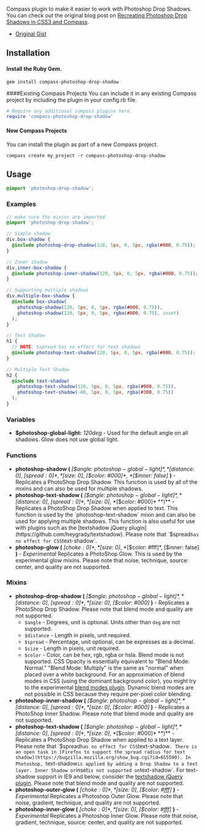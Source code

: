 Compass plugin to make it easier to work with Photoshop Drop Shadows. You can check out the original blog post on [Recreating Photoshop Drop Shadows in CSS3 and Compass](http://heygrady.com/blog/2011/08/06/recreating-photoshop-drop-shadows-in-css3-and-compass/).

- [Original Gist](https://gist.github.com/1039282)

## Installation
#### Install the Ruby Gem.
```
gem install compass-photoshop-drop-shadow
```

####Existing Compass Projects
You can include it in any existing Compass project by including the plugin in your config.rb file.

```ruby
# Require any additional compass plugins here.
require 'compass-photoshop-drop-shadow'
```

#### New Compass Projects
You can install the plugin as part of a new Compass project.

```
compass create my_project -r compass-photoshop-drop-shadow
```

## Usage

```scss
@import 'photoshop-drop-shadow';
```

### Examples

```scss
// make sure the mixins are imported
@import 'photoshop-drop-shadow';

// Simple shadow
div.box-shadow {
  @include photoshop-drop-shadow(120, 5px, 0, 5px, rgba(#000, 0.75));
}

// Inner shadow
div.inner-box-shadow {
  @include photoshop-inner-shadow(120, 5px, 0, 5px, rgba(#000, 0.75));
}

// Supporting multiple shadows
div.multiple-box-shadow {
  @include box-shadow(
    photoshop-shadow(120, 5px, 0, 5px, rgba(#000, 0.75)),
    photoshop-shadow(120, 5px, 0, 5px, rgba(#000, 0.75), inset)
  );
}

// Text Shadow
h1 {
  // NOTE: $spread has no effect for text shadows
  @include photoshop-text-shadow(120, 5px, 0, 5px, rgba(#000, 0.75));
}

// Multiple Text Shadow
h2 {
  @include text-shadow(
    photoshop-text-shadow(120, 5px, 0, 5px, rgba(#000, 0.75)),
    photoshop-text-shadow(-60, 5px, 0, 5px, rgba(#300, 0.75))
  );
}
```

### Variables
- **$photoshop-global-light:** *120deg* - Used for the default angle on all shadows. Glow does not use global light.

### Functions

- **photoshop-shadow (** *[$angle: $photoshop-global-light]*, *[$distance: 0]*, *[$spread: 0]*, *[$size: 0]*, *[$color: #000]*, *[$inner: false]* **)** - Replicates a PhotoShop Drop Shadow. This function is used by all of the mixins and can also be used for multiple shadows.
- **photoshop-text-shadow (** *[$angle: $photoshop-global-light]*, *[$distance: 0]*, *[$spread: 0]*, *[$size: 0]*, *[$color: #000]* **)** - Replicates a PhotoShop Drop Shadow when applied to text. This function is used by the `photoshop-text-shadow` mixin and can also be used for applying multiple shadows. This function is also useful for use with plugins such as the [textshadow jQuery plugin](https://github.com/heygrady/textshadow). Please note that `$spread` has no effect for CSS `text-shadow`.
- **photoshop-glow (** *[$choke: 0]*, *[$size: 0]*, *[$color: #fff]*, [$inner: false] **)** - *Experimental* Replicates a PhotoShop Glow. This is used by the experimental glow mixins. Please note that noise, technique, source: center, and quality are not supported.

### Mixins

- **photoshop-drop-shadow (** *[$angle: $photoshop-global-light]*, *[$distance: 0]*, *[$spread: 0]*, *[$size: 0]*, *[$color: #000]* **)** - Replicates a PhotoShop Drop Shadow. Please note that blend mode and quality are not supported.
  - `$angle` - Degrees, unit is optional. Units other than `deg` are not supported.
  - `$distance` - Length in pixels, unit required.
  - `$spread` - Percentage, unit optional, can be expresses as a decimal.
  - `$size` - Length in pixels, unit required.
  - `$color` - Color, can be hex, rgb, rgba or hsla. Blend mode is not supported. CSS Opacity is essentially equivalent to "Blend Mode: Normal." "Blend Mode: Multiply" is the same as "normal" when placed over a white background. For an approximation of blend modes in CSS (using the dominant background color), you might try to the experimental [blend modes plugin](https://github.com/heygrady/scss-blend-modes). Dynamic blend modes are not possible in CSS because they require per-pixel color blending.
- **photoshop-inner-shadow (** *[$angle: $photoshop-global-light]*, *[$distance: 0]*, *[$spread: 0]*, *[$size: 0]*, *[$color: #000]* **)** - Replicates a PhotoShop Inner Shadow. Please note that blend mode and quality are not supported.
- **photoshop-text-shadow (** *[$angle: $photoshop-global-light]*, *[$distance: 0]*, *[$spread: 0]*, *[$size: 0]*, *[$color: #000]* **)** - Replicates a PhotoShop Drop Shadow when applied to a text layer. Please note that `$spread` has no effect for CSS `text-shadow`. There is an open task in [Firefox to support the spread radius for text shadow](https://bugzilla.mozilla.org/show_bug.cgi?id=655590). In Photoshop, `text-shadow` is applied by adding a Drop Shadow to a text layer. Inner Shadow or `inset` is not supported on `text-shadow`. For text-shadow support in IE9 and below, consider the [textshadow jQuery plugin](https://github.com/heygrady/textshadow). Please note that blend mode and quality are not supported.
- **photoshop-outer-glow (** *[$choke: 0]*, *[$size: 0]*, *[$color: #fff]* **)** - *Experimental* Replicates a Photoshop Outer Glow. Please note that noise, gradient, technique, and quality are not supported.
- **photoshop-inner-glow (** *[$choke: 0]*, *[$size: 0]*, *[$color: #fff]* **)** - *Experimental* Replicates a Photoshop Inner Glow. Please note that noise, gradient, technique, source: center, and quality are not supported.
